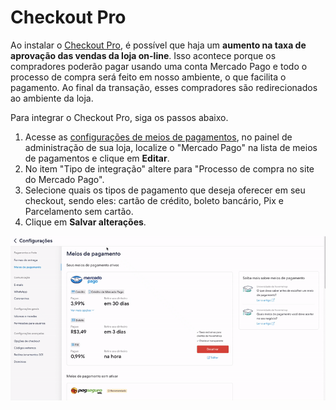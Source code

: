 # Checkout Pro
 
Ao instalar o [Checkout Pro](/developers/pt/docs/checkout-pro/landing), é possível que haja um **aumento na taxa de aprovação das vendas da loja on-line**. Isso acontece porque os compradores poderão pagar usando uma conta Mercado Pago e todo o processo de compra será feito em nosso ambiente, o que facilita o pagamento. Ao final da transação, esses compradores são redirecionados ao ambiente da loja.

Para integrar o Checkout Pro, siga os passos abaixo.

1. Acesse as [configurações de meios de pagamentos](https://lojavirtualnuvem.com.br/admin/payments/), no painel de administração de sua loja, localize o "Mercado Pago" na lista de meios de pagamentos e clique em **Editar**.
2. No item "Tipo de integração" altere para "Processo de compra no site do Mercado Pago". 
3. Selecione quais os tipos de pagamento que deseja oferecer em seu checkout, sendo eles: cartão de crédito, boleto bancário, Pix e Parcelamento sem cartão.
4. Clique em **Salvar alterações**.

![Payments Checkout Pro - Nuvem Shop](/images/nuvemshop/nuvemshop_checkout_redirect_3.gif)